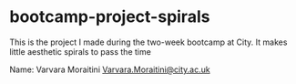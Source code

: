 # bootcamp-project-spirals
This is the project I made during the two-week bootcamp at City. It makes little aesthetic spirals to pass the time

Name: Varvara Moraitini
Varvara.Moraitini@city.ac.uk
